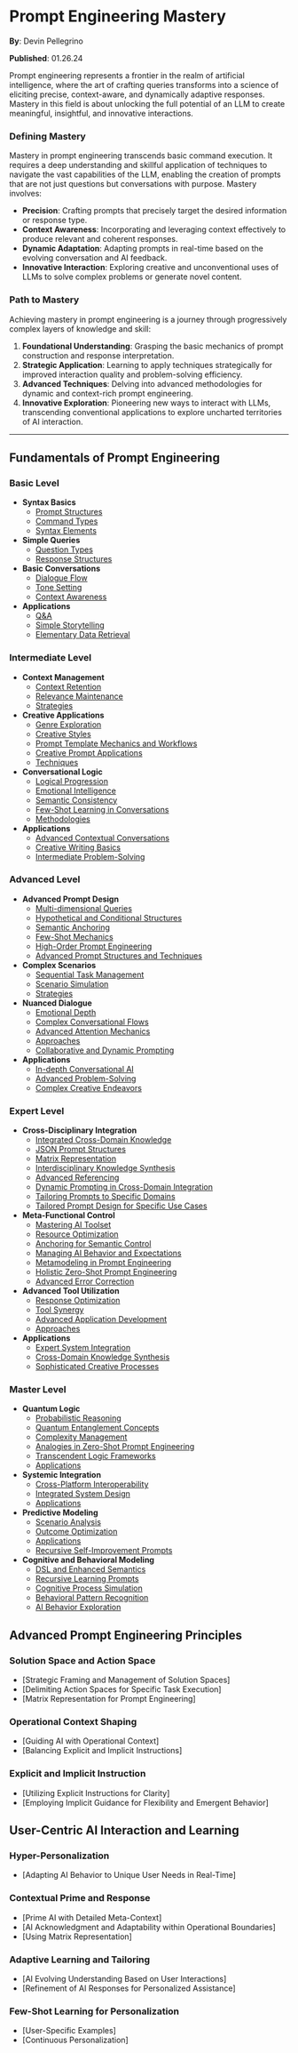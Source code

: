 # Prompt Engineering Mastery

**By**: Devin Pellegrino

**Published**: 01.26.24

Prompt engineering represents a frontier in the realm of artificial intelligence, where the art of crafting queries transforms into a science of eliciting precise, context-aware, and dynamically adaptive responses. Mastery in this field is about unlocking the full potential of an LLM to create meaningful, insightful, and innovative interactions.

### Defining Mastery

Mastery in prompt engineering transcends basic command execution. It requires a deep understanding and skillful application of techniques to navigate the vast capabilities of the LLM, enabling the creation of prompts that are not just questions but conversations with purpose. Mastery involves:

- **Precision**: Crafting prompts that precisely target the desired information or response type.
- **Context Awareness**: Incorporating and leveraging context effectively to produce relevant and coherent responses.
- **Dynamic Adaptation**: Adapting prompts in real-time based on the evolving conversation and AI feedback.
- **Innovative Interaction**: Exploring creative and unconventional uses of LLMs to solve complex problems or generate novel content.

### Path to Mastery

Achieving mastery in prompt engineering is a journey through progressively complex layers of knowledge and skill:

1. **Foundational Understanding**: Grasping the basic mechanics of prompt construction and response interpretation.
2. **Strategic Application**: Learning to apply techniques strategically for improved interaction quality and problem-solving efficiency.
3. **Advanced Techniques**: Delving into advanced methodologies for dynamic and context-rich prompt engineering.
4. **Innovative Exploration**: Pioneering new ways to interact with LLMs, transcending conventional applications to explore uncharted territories of AI interaction.

---

## **Fundamentals of Prompt Engineering**

### **Basic Level**

- **Syntax Basics**
    - [Prompt Structures](https://github.com/nerority/Prompt-Engineering-Mastery/wiki/B1.1-%E2%80%90-Prompt-Structures)
    - [Command Types](https://github.com/nerority/Prompt-Engineering-Mastery/wiki/B1.2-%E2%80%90-Command-Types)
    - [Syntax Elements](https://github.com/nerority/Prompt-Engineering-Mastery/wiki/B1.3-%E2%80%90-Syntax-Elements)
- **Simple Queries**
    - [Question Types](https://github.com/nerority/Prompt-Engineering-Mastery/wiki/B2.1-%E2%80%90-Question-Types)
    - [Response Structures](https://github.com/nerority/Prompt-Engineering-Mastery/wiki/B2.2-%E2%80%90-Response-Structures)
- **Basic Conversations**
    - [Dialogue Flow](https://github.com/nerority/Prompt-Engineering-Mastery/wiki/B3.1-%E2%80%90-Dialogue-Flow)
    - [Tone Setting](https://github.com/nerority/Prompt-Engineering-Mastery/wiki/B3.2-%E2%80%90-Tone-Setting)
    - [Context Awareness](https://github.com/nerority/Prompt-Engineering-Mastery/wiki/B3.3-%E2%80%90-Context-Awareness)
- **Applications**
    - [Q&A](https://github.com/nerority/Prompt-Engineering-Mastery/wiki/B4.1-%E2%80%90-Q&A)
    - [Simple Storytelling](https://github.com/nerority/Prompt-Engineering-Mastery/wiki/B4.2-%E2%80%90-Simple-Storytelling)
    - [Elementary Data Retrieval](https://github.com/nerority/Prompt-Engineering-Mastery/wiki/B4.3-%E2%80%90-Elementary-Data-Retrieval)

### **Intermediate Level**

- **Context Management**
    - [Context Retention](https://github.com/nerority/Prompt-Engineering-Mastery/wiki/I1.1-%E2%80%90-Context-Retention)
    - [Relevance Maintenance](https://github.com/nerority/Prompt-Engineering-Mastery/wiki/I1.2-%E2%80%90-Relevance-Maintenance)
    - [Strategies](https://github.com/nerority/Prompt-Engineering-Mastery/wiki/I1.3-%E2%80%90-Context-Management-Strategies)
- **Creative Applications**
    - [Genre Exploration](https://github.com/nerority/Prompt-Engineering-Mastery/wiki/I2.1-%E2%80%90-Genre-Exploration)
    - [Creative Styles](https://github.com/nerority/Prompt-Engineering-Mastery/wiki/I2.2-%E2%80%90-Creative-Styles)
    - [Prompt Template Mechanics and Workflows](https://github.com/nerority/Prompt-Engineering-Mastery/wiki/I2.3-%E2%80%90-Prompt-Templates-&-Workflows)
    - [Creative Prompt Applications](https://github.com/nerority/Prompt-Engineering-Mastery/wiki/I2.4-%E2%80%90-Creative-Prompt-Applications)
    - [Techniques](https://github.com/nerority/Prompt-Engineering-Mastery/wiki/I2.5-%E2%80%90-Creative-Techniques)
- **Conversational Logic**
    - [Logical Progression](https://github.com/nerority/Prompt-Engineering-Mastery/wiki/I3.1-%E2%80%90-Logical-Progression)
    - [Emotional Intelligence](https://github.com/nerority/Prompt-Engineering-Mastery/wiki/I3.2-%E2%80%90-Emotional-Intelligence)
    - [Semantic Consistency](https://github.com/nerority/Prompt-Engineering-Mastery/wiki/I3.3-%E2%80%90-Semantic-Consistency)
    - [Few-Shot Learning in Conversations](https://github.com/nerority/Prompt-Engineering-Mastery/wiki/I3.4-%E2%80%90-Few%E2%80%90Shot-Learning-in-Conversations)
    - [Methodologies](https://github.com/nerority/Prompt-Engineering-Mastery/wiki/I3.5-%E2%80%90-Conversational-Logic-Methodologies)
- **Applications**
    - [Advanced Contextual Conversations](https://github.com/nerority/Prompt-Engineering-Mastery/wiki/I4.1-%E2%80%90-Advanced-Contextual-Conversations)
    - [Creative Writing Basics](https://github.com/nerority/Prompt-Engineering-Mastery/wiki/I4.2-%E2%80%90-Creative-Writing)
    - [Intermediate Problem-Solving](https://github.com/nerority/Prompt-Engineering-Mastery/wiki/I4.3-%E2%80%90-Intermediate-Problem%E2%80%90Solving)

### **Advanced Level**

- **Advanced Prompt Design**
    - [Multi-dimensional Queries](xxx)
    - [Hypothetical and Conditional Structures](xxx)
    - [Semantic Anchoring](xxx)
    - [Few-Shot Mechanics](xxx)
    - [High-Order Prompt Engineering](xxx)
    - [Advanced Prompt Structures and Techniques](xxx)
- **Complex Scenarios**
    - [Sequential Task Management](xxx)
    - [Scenario Simulation](xxx)
    - [Strategies](xxx)
- **Nuanced Dialogue**
    - [Emotional Depth](xxx)
    - [Complex Conversational Flows](xxx)
    - [Advanced Attention Mechanics](xxx)
    - [Approaches](xxx)
    - [Collaborative and Dynamic Prompting](xxx)
- **Applications**
    - [In-depth Conversational AI](xxx)
    - [Advanced Problem-Solving](xxx)
    - [Complex Creative Endeavors](xxx)

### **Expert Level**

- **Cross-Disciplinary Integration**
    - [Integrated Cross-Domain Knowledge](xxx)
    - [JSON Prompt Structures](xxx)
    - [Matrix Representation](xxx)
    - [Interdisciplinary Knowledge Synthesis](xxx)
    - [Advanced Referencing](xxx)
    - [Dynamic Prompting in Cross-Domain Integration](xxx)
    - [Tailoring Prompts to Specific Domains](xxx)
    - [Tailored Prompt Design for Specific Use Cases](xxx)
- **Meta-Functional Control**
    - [Mastering AI Toolset](xxx)
    - [Resource Optimization](xxx)
    - [Anchoring for Semantic Control](xxx)
    - [Managing AI Behavior and Expectations](xxx)
    - [Metamodeling in Prompt Engineering](xxx)
    - [Holistic Zero-Shot Prompt Engineering](xxx)
    - [Advanced Error Correction](xxx)
- **Advanced Tool Utilization**
    - [Response Optimization](xxx)
    - [Tool Synergy](xxx)
    - [Advanced Application Development](xxx)
    - [Approaches](xxx)
- **Applications**
    - [Expert System Integration](xxx)
    - [Cross-Domain Knowledge Synthesis](xxx)
    - [Sophisticated Creative Processes](xxx)

### **Master Level**

- **Quantum Logic**
    - [Probabilistic Reasoning](xxx)
    - [Quantum Entanglement Concepts](xxx)
    - [Complexity Management](xxx)
    - [Analogies in Zero-Shot Prompt Engineering](xxx)
    - [Transcendent Logic Frameworks](xxx)
    - [Applications](xxx)
- **Systemic Integration**
    - [Cross-Platform Interoperability](xxx)
    - [Integrated System Design](xxx)
    - [Applications](xxx)
- **Predictive Modeling**
    - [Scenario Analysis](xxx)
    - [Outcome Optimization](xxx)
    - [Applications](xxx)
    - [Recursive Self-Improvement Prompts](xxx)
- **Cognitive and Behavioral Modeling**
    - [DSL and Enhanced Semantics](xxx)
    - [Recursive Learning Prompts](xxx)
    - [Cognitive Process Simulation](xxx)
    - [Behavioral Pattern Recognition](xxx)
    - [AI Behavior Exploration](xxx)

## **Advanced Prompt Engineering Principles**

### Solution Space and Action Space

- [Strategic Framing and Management of Solution Spaces]
- [Delimiting Action Spaces for Specific Task Execution]
- [Matrix Representation for Prompt Engineering]

### Operational Context Shaping

- [Guiding AI with Operational Context]
- [Balancing Explicit and Implicit Instructions]

### Explicit and Implicit Instruction

- [Utilizing Explicit Instructions for Clarity]
- [Employing Implicit Guidance for Flexibility and Emergent Behavior]

## **User-Centric AI Interaction and Learning**

### Hyper-Personalization

- [Adapting AI Behavior to Unique User Needs in Real-Time]

### Contextual Prime and Response

- [Prime AI with Detailed Meta-Context]
- [AI Acknowledgment and Adaptability within Operational Boundaries]
- [Using Matrix Representation]

### Adaptive Learning and Tailoring

- [AI Evolving Understanding Based on User Interactions]
- [Refinement of AI Responses for Personalized Assistance]

### Few-Shot Learning for Personalization

- [User-Specific Examples]
- [Continuous Personalization]
